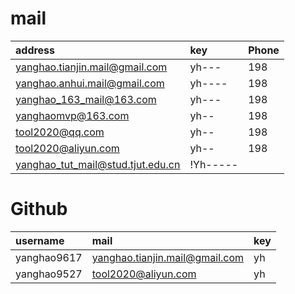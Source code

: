 # mail

| address     | key           | Phone     |
|:--------------|:--------------|:---------|
|yanghao.tianjin.mail@gmail.com|yh---|198|
|yanghao.anhui.mail@gmail.com|yh----|198|
|yanghao_163_mail@163.com|yh---|198|
|yanghaomvp@163.com|yh--|198|
|tool2020@qq.com|yh--|198|
|tool2020@aliyun.com|yh--|198|
|yanghao_tut_mail@stud.tjut.edu.cn|!Yh-----||


# Github

| username| mail| key|
|:--------|:-------|:-----|
|yanghao9617|yanghao.tianjin.mail@gmail.com|yh|
|yanghao9527|tool2020@aliyun.com|yh|

